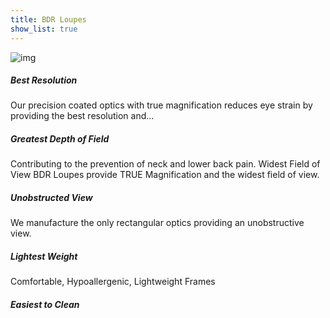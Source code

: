 ```yaml
---
title: BDR Loupes
show_list: true
---
```


![img](https://www.designsforvision.com/DentImg/2014HygieneMag/BDR.jpg)

##### Best Resolution

Our precision coated optics with true magnification reduces eye strain by providing the best resolution and...

##### Greatest Depth of Field

Contributing to the prevention of neck and lower back pain.
Widest Field of View
BDR Loupes provide TRUE Magnification and the widest field of view.

##### Unobstructed View

We manufacture the only rectangular optics providing an unobstructive view.

##### Lightest Weight

Comfortable, Hypoallergenic, Lightweight Frames

##### Easiest to Clean
